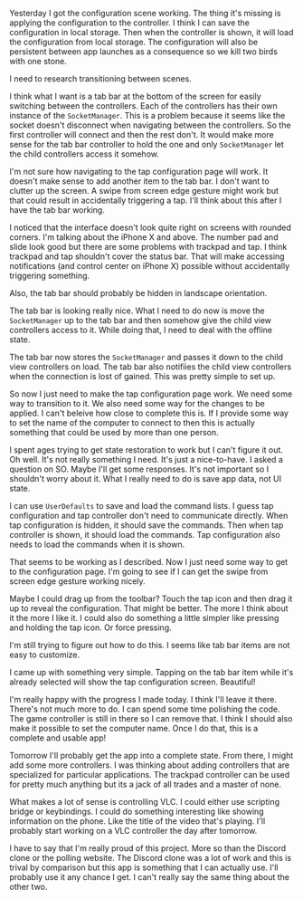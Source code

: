 Yesterday I got the configuration scene working. The thing it's missing is
applying the configuration to the controller. I think I can save the
configuration in local storage. Then when the controller is shown, it will load
the configuration from local storage. The configuration will also be persistent
between app launches as a consequence so we kill two birds with one stone.

I need to research transitioning between scenes.

I think what I want is a tab bar at the bottom of the screen for easily
switching between the controllers. Each of the controllers has their own
instance of the `SocketManager`. This is a problem because it seems like the
socket doesn't disconnect when navigating between the controllers. So the first
controller will connect and then the rest don't. It would make more sense for
the tab bar controller to hold the one and only `SocketManager` let the child
controllers access it somehow.

I'm not sure how navigating to the tap configuration page will work. It doesn't
make sense to add another item to the tab bar. I don't want to clutter up the
screen. A swipe from screen edge gesture might work but that could result in
accidentally triggering a tap. I'll think about this after I have the tab bar
working.

I noticed that the interface doesn't look quite right on screens with rounded
corners. I'm talking about the iPhone X and above. The number pad and slide look
good but there are some problems with trackpad and tap. I think trackpad and tap
shouldn't cover the status bar. That will make accessing notifications (and
control center on iPhone X) possible without accidentally triggering something.

Also, the tab bar should probably be hidden in landscape orientation.

The tab bar is looking really nice. What I need to do now is move the
`SocketManager` up to the tab bar and then somehow give the child view
controllers access to it. While doing that, I need to deal with the offline
state.

The tab bar now stores the `SocketManager` and passes it down to the child view
controllers on load. The tab bar also notifiies the child view controllers when
the connection is lost of gained. This was pretty simple to set up.

So now I just need to make the tap configuration page work. We need some way to
transition to it. We also need some way for the changes to be applied. I can't
beleive how close to complete this is. If I provide some way to set the name of
the computer to connect to then this is actually something that could be used by
more than one person.

I spent ages trying to get state restoration to work but I can't figure it out.
Oh well. It's not really something I need. It's just a nice-to-have. I asked a
question on SO. Maybe I'll get some responses. It's not important so I shouldn't
worry about it. What I really need to do is save app data, not UI state.

I can use `UserDefaults` to save and load the command lists. I guess tap
configuration and tap controller don't need to communicate directly. When tap
configuration is hidden, it should save the commands. Then when tap controller
is shown, it should load the commands. Tap configuration also needs to load the
commands when it is shown.

That seems to be working as I described. Now I just need some way to get to the
configuration page. I'm going to see if I can get the swipe from screen edge
gesture working nicely.

Maybe I could drag up from the toolbar? Touch the tap icon and then drag it up
to reveal the configuration. That might be better. The more I think about it the
more I like it. I could also do something a little simpler like pressing and
holding the tap icon. Or force pressing.

I'm still trying to figure out how to do this. I seems like tab bar items are
not easy to customize.

I came up with something very simple. Tapping on the tab bar item while it's
already selected will show the tap configuration screen. Beautiful!

I'm really happy with the progress I made today. I think I'll leave it there.
There's not much more to do. I can spend some time polishing the code. The game
controller is still in there so I can remove that. I think I should also make it
possible to set the computer name. Once I do that, this is a complete and usable
app!

Tomorrow I'll probably get the app into a complete state. From there, I might
add some more controllers. I was thinking about adding controllers that are
specialized for particular applications. The trackpad controller can be used for
pretty much anything but its a jack of all trades and a master of none.

What makes a lot of sense is controlling VLC. I could either use scripting
bridge or keybindings. I could do something interesting like showing information
on the phone. Like the title of the video that's playing. I'll probably start
working on a VLC controller the day after tomorrow.

I have to say that I'm really proud of this project. More so than the Discord
clone or the polling website. The Discord clone was a lot of work and this is
trival by comparison but this app is something that I can actually use. I'll
probably use it any chance I get. I can't really say the same thing about the
other two.
